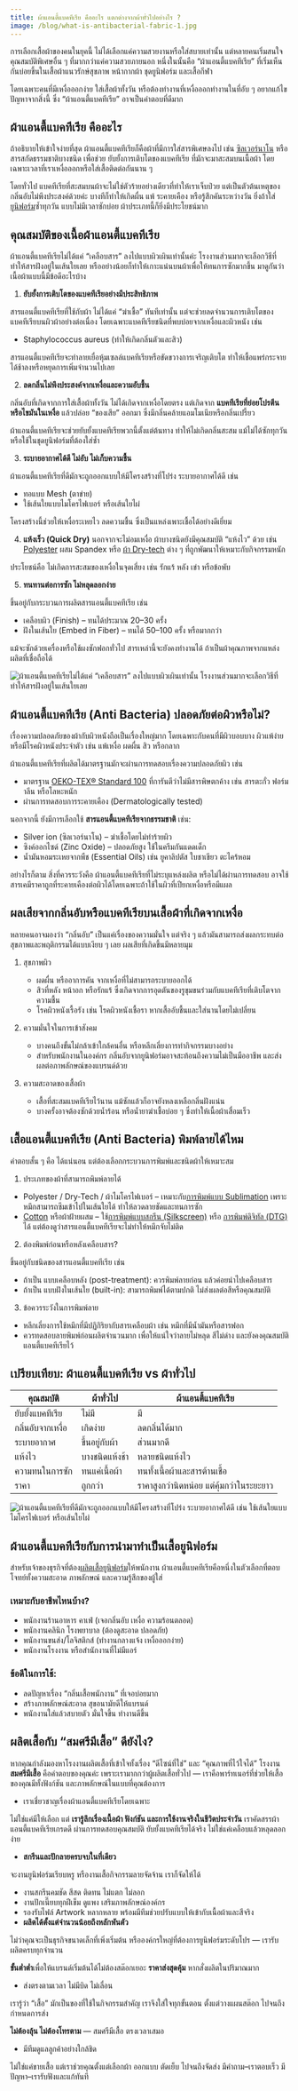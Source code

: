 ```yaml
---
title: ผ้าแอนตี้แบคทีเรีย คืออะไร แตกต่างจากผ้าทั่วไปอย่างไร ?
image: /blog/what-is-antibacterial-fabric-1.jpg
---
```


การเลือกเสื้อผ้าของคนในยุคนี้ ไม่ได้เลือกแค่ความสวยงานหรือใส่สบายเท่านั้น แต่หลายคนเริ่มสนใจคุณสมบัติพิเศษอื่น ๆ ที่มากกว่าแค่ความสวยภายนอก หนึ่งในนั้นคือ “ผ้าแอนตี้แบคทีเรีย” ที่เริ่มเห็นกันบ่อยขึ้นในเสื้อผ้าแนวรักษ์สุขภาพ หน้ากากผ้า ชุดยูนิฟอร์ม และเสื้อกีฬา

โดยเฉพาะคนที่มีเหงื่อออกง่าย ใส่เสื้อผ้าทั้งวัน หรือต้องทำงานที่เหงื่อออกทำงานในที่อับ ๆ อยากแก้ไขปัญหาจากสิ่งนี้ ซึ่ง “ผ้าแอนตี้แบคทีเรีย” อาจเป็นคำตอบที่ดีมาก

## ผ้าแอนตี้แบคทีเรีย คืออะไร

ถ้าอธิบายให้เข้าใจง่ายที่สุด ผ้าแอนตี้แบคทีเรียก็คือผ้าที่มีการใส่สารพิเศษลงไป เช่น [ซิลเวอร์นาโน](https://en.wikipedia.org/wiki/Silver_Nano) หรือสารสกัดธรรมชาติบางชนิด เพื่อช่วย ยับยั้งการเติบโตของแบคทีเรีย ที่มักจะมาสะสมบนเนื้อผ้า โดยเฉพาะเวลาที่เราเหงื่อออกหรือใส่เสื้อติดต่อกันนาน ๆ

โดยทั่วไป แบคทีเรียที่สะสมบนผ้าจะไม่ใช่ตัวร้ายอย่างเดียวที่ทำให้เราเจ็บป่วย แต่เป็นตัวต้นเหตุของกลิ่นอับไม่พึงประสงค์ด้วยค่ะ บางทีก็ทำให้เกิดผื่น แพ้ ระคายเคือง หรือรู้สึกคันระหว่างวัน ยิ่งถ้าใส่[ยูนิฟอร์ม](/uniform-design-trends)ซ้ำทุกวัน แบบไม่มีเวลาซักบ่อย ผ้าประเภทนี้ก็ยิ่งมีประโยชน์มาก

## คุณสมบัติของเนื้อผ้าแอนตี้แบคทีเรีย

ผ้าแอนตี้แบคทีเรียไม่ได้แค่ “เคลือบสาร” ลงไปแบบผิวเผินเท่านั้นค่ะ โรงงานส่วนมากจะเลือกวิธีที่ทำให้สารฝังอยู่ในเส้นใยเลย หรืออย่างน้อยก็ทำให้เกาะแน่นบนผ้าเพื่อให้ทนการซักมากขึ้น มาดูกันว่าเนื้อผ้าแบบนี้มีข้อดีอะไรบ้าง

1. **ยับยั้งการเติบโตของแบคทีเรียอย่างมีประสิทธิภาพ**

สารแอนตี้แบคทีเรียที่ใช้กับผ้า ไม่ได้แค่ “ฆ่าเชื้อ” ทันทีเท่านั้น แต่จะช่วยลดจำนวนการเติบโตของแบคทีเรียบนผิวผ้าอย่างต่อเนื่อง โดยเฉพาะแบคทีเรียชนิดที่พบบ่อยจากเหงื่อและผิวหนัง เช่น

- Staphylococcus aureus (ทำให้เกิดกลิ่นตัวและสิว)

สารแอนตี้แบคทีเรียจะทำลายเยื่อหุ้มเซลล์แบคทีเรียหรือขัดขวางการเจริญเติบโต ทำให้เชื้อแพร่กระจายได้ช้าลงหรือหยุดการเพิ่มจำนวนไปเลย

2. **ลดกลิ่นไม่พึงประสงค์จากเหงื่อและความอับชื้น**

กลิ่นอับที่เกิดจากการใส่เสื้อผ้าทั้งวัน ไม่ได้เกิดจากเหงื่อโดยตรง แต่เกิดจาก **แบคทีเรียที่ย่อยโปรตีนหรือไขมันในเหงื่อ** แล้วปล่อย “ของเสีย” ออกมา ซึ่งมีกลิ่นคล้ายแอมโมเนียหรือกลิ่นเปรี้ยว

ผ้าแอนตี้แบคทีเรียจะช่วยยับยั้งแบคทีเรียพวกนี้ตั้งแต่ต้นทาง ทำให้ไม่เกิดกลิ่นสะสม แม้ไม่ได้ซักทุกวัน หรือใช้ในชุดยูนิฟอร์มที่ต้องใส่ซ้ำ

3. **ระบายอากาศได้ดี ไม่อับ ไม่เก็บความชื้น**

ผ้าแอนตี้แบคทีเรียที่ดีมักจะถูกออกแบบให้มีโครงสร้างที่โปร่ง ระบายอากาศได้ดี เช่น

- ทอแบบ Mesh (ตาข่าย)
- ใช้เส้นใยแบบไมโครไฟเบอร์ หรือเส้นใยไผ่

โครงสร้างนี้ช่วยให้เหงื่อระเหยไว ลดความชื้น ซึ่งเป็นแหล่งเพาะเชื้อได้อย่างดีเยี่ยม

4. **แห้งเร็ว (Quick Dry)**
นอกจากจะไม่อมเหงื่อ ผ้าบางชนิดยังมีคุณสมบัติ “แห้งไว” ด้วย เช่น [Polyester](/what-is-polyester-fabric-used-for) ผสม Spandex หรือ [ผ้า Dry-tech](/what-is-dry-tech-fabric-polo-shirt) ต่าง ๆ ที่ถูกพัฒนาให้เหมาะกับกิจกรรมหนัก

ประโยชน์คือ ไม่เกิดการสะสมของเหงื่อในจุดเสี่ยง เช่น รักแร้ หลัง เข่า หรือข้อพับ

5. **ทนทานต่อการซัก ไม่หลุดลอกง่าย**

ขึ้นอยู่กับกระบวนการผลิตสารแอนตี้แบคทีเรีย เช่น

- เคลือบผิว (Finish) – ทนได้ประมาณ 20–30 ครั้ง
- ฝังในเส้นใย (Embed in Fiber) – ทนได้ 50–100 ครั้ง หรือมากกว่า

แม้จะซักด้วยเครื่องหรือใช้ผงซักฟอกทั่วไป สารเหล่านี้จะยังคงทำงานได้ ถ้าเป็นผ้าคุณภาพจากแหล่งผลิตที่เชื่อถือได้

![ผ้าแอนตี้แบคทีเรียไม่ได้แค่ “เคลือบสาร” ลงไปแบบผิวเผินเท่านั้น โรงงานส่วนมากจะเลือกวิธีที่ทำให้สารฝังอยู่ในเส้นใยเลย](/blog/what-is-antibacterial-fabric-2.jpg)

## ผ้าแอนตี้แบคทีเรีย (Anti Bacteria) ปลอดภัยต่อผิวหรือไม่?

เรื่องความปลอดภัยของผ้ากับผิวหนังถือเป็นเรื่องใหญ่มาก โดยเฉพาะกับคนที่มีผิวบอบบาง ผิวแพ้ง่าย หรือมีโรคผิวหนังประจำตัว เช่น แพ้เหงื่อ ผดผื่น สิว หรือกลาก

ผ้าแอนตี้แบคทีเรียที่ผลิตได้มาตรฐานมักจะผ่านการทดสอบเรื่องความปลอดภัยผิว เช่น

- มาตรฐาน [OEKO-TEX® Standard 100](https://en.wikipedia.org/wiki/Oeko-Tex) ที่การันตีว่าไม่มีสารพิษตกค้าง เช่น สารตะกั่ว ฟอร์มาลีน หรือโลหะหนัก
- ผ่านการทดสอบการระคายเคือง (Dermatologically tested)

นอกจากนี้ ยังมีการเลือกใช้ **สารแอนตี้แบคทีเรียจากธรรมชาติ** เช่น:

- Silver ion (ซิลเวอร์นาโน) – ฆ่าเชื้อโดยไม่ทำร้ายผิว
- ซิงค์ออกไซด์ (Zinc Oxide) – ปลอดภัยสูง ใช้ในครีมกันแดดเด็ก
- น้ำมันหอมระเหยจากพืช (Essential Oils) เช่น ยูคาลิปตัส ใบชาเขียว ตะไคร้หอม

อย่างไรก็ตาม สิ่งที่ควรระวังคือ ผ้าแอนตี้แบคทีเรียที่ไม่ระบุแหล่งผลิต หรือไม่ได้ผ่านการทดสอบ อาจใช้สารเคมีราคาถูกที่ระคายเคืองต่อผิวได้โดยเฉพาะถ้าใช้ในผิวที่เปียกเหงื่อหรือมีแผล

## ผลเสียจากกลิ่นอับหรือแบคทีเรียบนเสื้อผ้าที่เกิดจากเหงื่อ

หลายคนอาจมองว่า “กลิ่นอับ” เป็นแค่เรื่องของความมั่นใจ แต่จริง ๆ แล้วมันสามารถส่งผลกระทบต่อสุขภาพและพฤติกรรมได้แบบเงียบ ๆ เลย ผลเสียที่เกิดขึ้นมีหลายมุม 

1. สุขภาพผิว

    - ผดผื่น หรืออาการคัน จากเหงื่อที่ไม่สามารถระบายออกได้
    - สิวที่หลัง หน้าอก หรือรักแร้ ซึ่งเกิดจากการอุดตันของรูขุมขนร่วมกับแบคทีเรียที่เติบโตจากความชื้น
    - โรคผิวหนังเรื้อรัง เช่น โรคผิวหนังเชื้อรา หากเสื้ออับชื้นและใส่นานโดยไม่เปลี่ยน

2. ความมั่นใจในการเข้าสังคม

    - บางคนถึงขั้นไม่กล้าเข้าใกล้คนอื่น หรือหลีกเลี่ยงการทำกิจกรรมบางอย่าง
    - สำหรับพนักงานในองค์กร กลิ่นอับจากยูนิฟอร์มอาจสะท้อนถึงความไม่เป็นมืออาชีพ และส่งผลต่อภาพลักษณ์ของแบรนด์ด้วย

3. ความสะอาดของเสื้อผ้า

    - เสื้อที่สะสมแบคทีเรียไว้นาน แม้ซักแล้วก็อาจยังหลงเหลือกลิ่นฝังแน่น
    - บางครั้งอาจต้องซักด้วยน้ำร้อน หรือน้ำยาฆ่าเชื้อบ่อย ๆ ซึ่งทำให้เนื้อผ้าเสื่อมเร็ว

## เสื้อแอนตี้แบคทีเรีย (Anti Bacteria) พิมพ์ลายได้ไหม

คำตอบสั้น ๆ คือ ได้แน่นอน แต่ต้องเลือกกระบวนการพิมพ์และชนิดผ้าให้เหมาะสม

1. ประเภทของผ้าที่สามารถพิมพ์ลายได้

- Polyester / Dry-Tech / ผ้าไมโครไฟเบอร์ – เหมาะกับ[การพิมพ์แบบ Sublimation](/t-shirt-screen-printing-sublimation) เพราะหมึกสามารถซึมเข้าไปในเส้นใยได้ ทำให้ลวดลายชัดและทนการซัก
- [Cotton](/how-many-grades-of-cotton-are-there) หรือผ้าฝ้ายผสม – ใช้[การพิมพ์แบบสกรีน (Silkscreen)](/what-is-silks-creen) หรือ [การพิมพ์ดิจิทัล (DTG)](/what-is-dtg-screen) ได้ แต่ต้องดูว่าสารแอนตี้แบคทีเรียจะไม่ทำให้หมึกจับไม่ติด

2. ต้องพิมพ์ก่อนหรือหลังเคลือบสาร?

ขึ้นอยู่กับชนิดของสารแอนตี้แบคทีเรีย เช่น

- ถ้าเป็น แบบเคลือบหลัง (post-treatment): ควรพิมพ์ลายก่อน แล้วค่อยนำไปเคลือบสาร
- ถ้าเป็น แบบฝังในเส้นใย (built-in): สามารถพิมพ์ได้ตามปกติ ไม่ส่งผลต่อสีหรือคุณสมบัติ

3. ข้อควรระวังในการพิมพ์ลาย

- หลีกเลี่ยงการใช้หมึกที่มีปฏิกิริยากับสารเคลือบผ้า เช่น หมึกที่มีน้ำมันหรือสารฟอก
- ควรทดสอบลายพิมพ์ก่อนผลิตจำนวนมาก เพื่อให้แน่ใจว่าลายไม่หลุด สีไม่ด่าง และยังคงคุณสมบัติแอนตี้แบคทีเรียไว้

## เปรียบเทียบ: ผ้าแอนตี้แบคทีเรีย vs ผ้าทั่วไป

| คุณสมบัติ          | ผ้าทั่วไป                        | ผ้าแอนตี้แบคทีเรีย                              |
|---------------------|----------------------------------|--------------------------------------------------|
| ยับยั้งแบคทีเรีย   | ไม่มี                            | มี                                               |
| กลิ่นอับจากเหงื่อ  | เกิดง่าย                         | ลดกลิ่นได้มาก                                   |
| ระบายอากาศ         | ขึ้นอยู่กับผ้า                   | ส่วนมากดี                                        |
| แห้งไว             | บางชนิดแห้งช้า                   | หลายชนิดแห้งไว                                  |
| ความทนในการซัก     | ทนแค่เนื้อผ้า                    | ทนทั้งเนื้อผ้าและสารต้านเชื้อ                   |
| ราคา                | ถูกกว่า                          | ราคาสูงกว่านิดหน่อย แต่คุ้มกว่าในระยะยาว       |


![ผ้าแอนตี้แบคทีเรียที่ดีมักจะถูกออกแบบให้มีโครงสร้างที่โปร่ง ระบายอากาศได้ดี เช่น ใช้เส้นใยแบบไมโครไฟเบอร์ หรือเส้นใยไผ่](/blog/what-is-antibacterial-fabric-3.jpg)

## ผ้าแอนตี้แบคทีเรียกับการนำมาทำเป็นเสื้อยูนิฟอร์ม

สำหรับเจ้าของธุรกิจที่ต้อง[ผลิตเสื้อยูนิฟอร์ม](/uniform-design-trends)ให้พนักงาน ผ้าแอนตี้แบคทีเรียคือหนึ่งในตัวเลือกที่ตอบโจทย์ทั้งความสะอาด ภาพลักษณ์ และความรู้สึกของผู้ใส่

### เหมาะกับอาชีพไหนบ้าง?

- พนักงานร้านอาหาร คาเฟ่ (เจอกลิ่นอับ เหงื่อ ความร้อนตลอด)
- พนักงานคลินิก โรงพยาบาล (ต้องดูสะอาด ปลอดภัย)
- พนักงานขนส่ง/โลจิสติกส์ (ทำงานกลางแจ้ง เหงื่อออกง่าย)
- พนักงานโรงงาน หรือสำนักงานที่ไม่มีแอร์

### ข้อดีในการใช้:

- ลดปัญหาเรื่อง “กลิ่นเสื้อพนักงาน” ที่เจอบ่อยมาก
- สร้างภาพลักษณ์สะอาด สุขอนามัยดีให้แบรนด์
- พนักงานใส่แล้วสบายตัว มั่นใจขึ้น ทำงานดีขึ้น

## ผลิตเสื้อกับ “สมศรีมีเสื้อ” ดียังไง?

หากคุณกำลังมองหาโรงงานผลิตเสื้อที่เข้าใจทั้งเรื่อง “ดีไซน์ที่ใช่” และ “คุณภาพที่ไว้ใจได้” โรงงาน **สมศรีมีเสื้อ** คือคำตอบของคุณค่ะ เพราะเรามากกว่าผู้ผลิตเสื้อทั่วไป — เราคือพาร์ทเนอร์ที่ช่วยให้เสื้อของคุณมีทั้งฟังก์ชัน และภาพลักษณ์ในแบบที่คุณต้องการ

- เราเชี่ยวชาญเรื่องผ้าแอนตี้แบคทีเรียโดยเฉพาะ

ไม่ใช่แค่มีให้เลือก แต่ **เรารู้ลึกเรื่องเนื้อผ้า ฟังก์ชัน และการใช้งานจริงในชีวิตประจำวัน** เราคัดสรรผ้าแอนตี้แบคทีเรียเกรดดี ผ่านการทดสอบคุณสมบัติ ยับยั้งแบคทีเรียได้จริง ไม่ใช่แค่เคลือบแล้วหลุดลอกง่าย

- **สกรีนและปักลายครบจบในที่เดียว**

จะงานยูนิฟอร์มเรียบหรู หรืองานเสื้อกิจกรรมลายจัดจ้าน เราก็จัดให้ได้

- งานสกรีนคมชัด สีสด ติดทน ไม่แตก ไม่ลอก
- งานปักเนี๊ยบทุกฝีเข็ม ดูแพง เสริมภาพลักษณ์องค์กร
- รองรับไฟล์ Artwork หลากหลาย พร้อมมีทีมช่วยปรับแบบให้เข้ากับเนื้อผ้าและสีจริง
- **ผลิตได้ตั้งแต่จำนวนน้อยถึงหลักพันตัว**

ไม่ว่าคุณจะเป็นธุรกิจขนาดเล็กที่เพิ่งเริ่มต้น หรือองค์กรใหญ่ที่ต้องการยูนิฟอร์มระดับโปร — เรารับผลิตครบทุกจำนวน

**ขั้นต่ำต่ำ**เพื่อให้แบรนด์เริ่มต้นได้ไม่ต้องสต๊อกเยอะ
**ราคาส่งสุดคุ้ม** หากสั่งผลิตในปริมาณมาก

- ส่งตรงตามเวลา ไม่มีบิด ไม่เลื่อน

เรารู้ว่า “เสื้อ” มักเป็นของที่ใช้ในกิจกรรมสำคัญ เราจึงใส่ใจทุกขั้นตอน ตั้งแต่วางแผนสต๊อก ไปจนถึงกำหนดการส่ง

**ไม่ต้องลุ้น ไม่ต้องโทรตาม** — สมศรีมีเสื้อ ตรงเวลาเสมอ

- มีทีมดูแลลูกค้าอย่างใกล้ชิด

ไม่ใช่แค่ขายเสื้อ แต่เราช่วยคุณตั้งแต่เลือกผ้า ออกแบบ ตัดเย็บ ไปจนถึงจัดส่ง
มีคำถาม–เราตอบเร็ว มีปัญหา–เรารับฟังและแก้ทันที